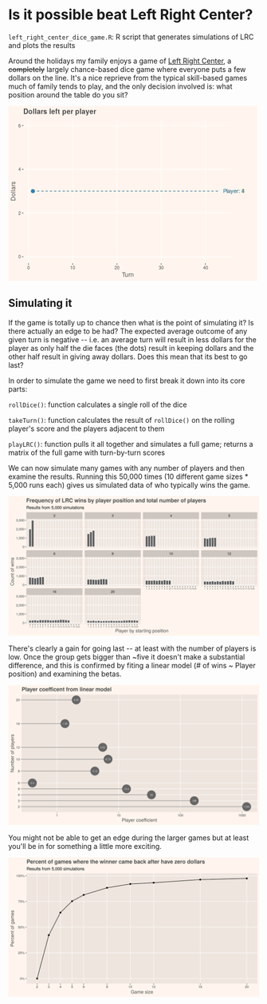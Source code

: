# Is it possible beat Left Right Center?
`left_right_center_dice_game.R`: R script that generates simulations of LRC and plots the results

Around the holidays my family enjoys a game of [Left Right Center](https://en.wikipedia.org/wiki/LCR_(dice_game)), a ~~completely~~ largely chance-based dice game where everyone puts a few dollars on the line. It's a nice reprieve from the typical skill-based games much of family tends to play, and the only decision involved is: what position around the table do you sit? 

![](LRC.gif)

## Simulating it
If the game is totally up to chance then what is the point of simulating it? Is there actually an edge to be had? The expected average outcome of any given turn is negative -- i.e. an average turn will result in less dollars for the player as only half the die faces (the dots) result in keeping dollars and the other half result in giving away dollars. Does this mean that its best to go last?

In order to simulate the game we need to first break it down into its core parts:

`rollDice()`: function calculates a single roll of the dice

`takeTurn()`: function calculates the result of `rollDice()` on the rolling player's score and the players adjacent to them

`playLRC()`: function pulls it all together and simulates a full game; returns a matrix of the full game with turn-by-turn scores

We can now simulate many games with any number of players and then examine the results. Running this 50,000 times (10 different game sizes * 5,000 runs each) gives us simulated data of who typically wins the game.

![](LRC_winners.png)

There's clearly a gain for going last -- at least with the number of players is low. Once the group gets bigger than ~five it doesn't make a substantial difference, and this is confirmed by fiting a linear model (# of wins ~ Player position) and examining the betas.

![](Player_coefficents.png)

You might not be able to get an edge during the larger games but at least you'll be in for something a little more exciting.

![](Comeback_winners.png)

